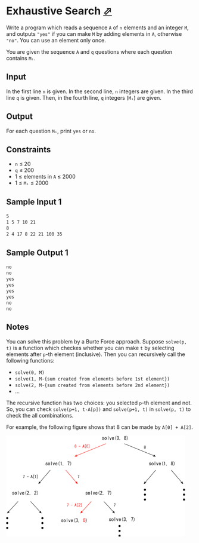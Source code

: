 # Exhaustive Search [⬀](https://judge.u-aizu.ac.jp/onlinejudge/description.jsp?id=ALDS1_5_A)

Write a program which reads a sequence `A` of `n` elements and an integer `M`, 
and outputs `"yes"` if you can make `M` by adding elements in `A`, otherwise 
`"no"`. You can use an element only once.

You are given the sequence `A` and `q` questions where each question contains `Mᵢ`.

## Input
In the first line `n` is given. In the second line, `n` integers are given. 
In the third line `q` is given. Then, in the fourth line, `q` integers (`Mᵢ`) are given.

## Output
For each question `Mᵢ`, print `yes` or `no`.

## Constraints
- `n` ≤ 20
- `q` ≤ 200
- 1 ≤ elements in `A` ≤ 2000
- 1 ≤ `Mᵢ` ≤ 2000

## Sample Input 1
```
5
1 5 7 10 21
8
2 4 17 8 22 21 100 35
```

## Sample Output 1
```
no
no
yes
yes
yes
yes
no
no
```

## Notes

You can solve this problem by a Burte Force approach. Suppose `solve(p, t)` is a 
function which checkes whether you can make `t` by selecting elements after 
`p`-th element (inclusive). Then you can recursively call the following functions:

- `solve(0, M)`
- `solve(1, M-{sum created from elements before 1st element})`
- `solve(2, M-{sum created from elements before 2nd element})`
- ...

The recursive function has two choices: you selected `p`-th element and not. So, 
you can check `solve(p+1, t-A[p])` and `solve(p+1, t)` in `solve(p, t)` to check
the all combinations.

For example, the following figure shows that 8 can be made by `A[0] + A[2]`.

![alt text](image.png)
